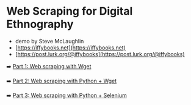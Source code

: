 # Web Scraping for Digital Ethnography

- demo by Steve McLaughlin
- [https://iffybooks.net](https://iffybooks.net)
- [https://post.lurk.org/@iffybooks](https://post.lurk.org/@iffybooks)
 
➡️ [Part 1: Web scraping with Wget](https://github.com/stevemclaugh/digital-ethnography-demo/blob/main/01_Wget/LiveJournal_Backup_with_Wget.md)

➡️ [Part 2: Web scraping with Python + Wget](https://github.com/stevemclaugh/digital-ethnography-demo/blob/main/02_Python_and_Wget/LiveJournal_Backup_with_Python_and_Wget.py)

➡️ [Part 3: Web scraping with Python + Selenium](https://github.com/stevemclaugh/digital-ethnography-demo/blob/main/03_Python_and_Selenium/Instagram_Web_Scraping_Demo.ipynb)
